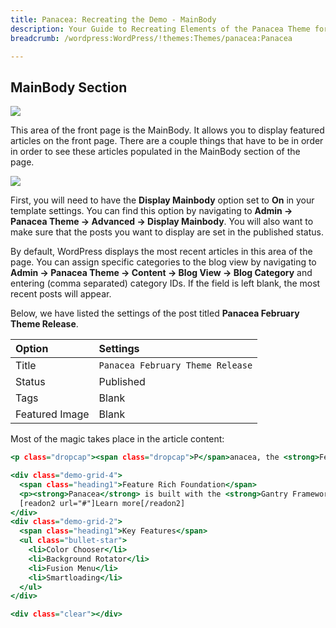 ```yaml
---
title: Panacea: Recreating the Demo - MainBody
description: Your Guide to Recreating Elements of the Panacea Theme for WordPress
breadcrumb: /wordpress:WordPress/!themes:Themes/panacea:Panacea

---
```


MainBody Section
-----

![][demo]

This area of the front page is the MainBody. It allows you to display featured articles on the front page. There are a couple things that have to be in order in order to see these articles populated in the MainBody section of the page.

![][mainbody]

First, you will need to have the **Display Mainbody** option set to **On** in your template settings. You can find this option by navigating to **Admin -> Panacea Theme -> Advanced -> Display Mainbody**. You will also want to make sure that the posts you want to display are set in the published status.

By default, WordPress displays the most recent articles in this area of the page. You can assign specific categories to the blog view by navigating to **Admin -> Panacea Theme -> Content -> Blog View -> Blog Category** and entering (comma separated) category IDs. If the field is left blank, the most recent posts will appear.

Below, we have listed the settings of the post titled **Panacea February Theme Release**.

| Option         | Settings                         |
| :----------    | :----------                      |
| Title          | `Panacea February Theme Release` |
| Status         | Published                        |
| Tags           | Blank                            |
| Featured Image | Blank                            |


Most of the magic takes place in the article content:

~~~ .html
<p class="dropcap"><span class="dropcap">P</span>anacea, the <strong>February 2011</strong> Theme Club release, encapsulates stylistc <strong>freedom</strong> with the inclusion of the <strong>Color Chooser</strong>, allowing for easy style customization with just a few clicks. An unconventional feature for such a design choice.</p>

<div class="demo-grid-4">
  <span class="heading1">Feature Rich Foundation</span>
  <p><strong>Panacea</strong> is built with the <strong>Gantry Framework</strong>, offering a powerful base for the theme with such notable features as the <strong>960 Grid System</strong>, amongst others.</p>
  [readon2 url="#"]Learn more[/readon2]
</div>
<div class="demo-grid-2">
  <span class="heading1">Key Features</span>
  <ul class="bullet-star">
    <li>Color Chooser</li>
    <li>Background Rotator</li>
    <li>Fusion Menu</li>
    <li>Smartloading</li>
  </ul>
</div>

<div class="clear"></div>
~~~

[demo]: assets/demo_8.jpeg
[mainbody]: assets/setadvanced.jpg
